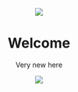 <div id="header" align="center">
  <img src="https://i.giphy.com/media/v1.Y2lkPTc5MGI3NjExN3czcTdpcnRwb3R4c3Nwb2g1bnB5ZnMzYmp0Zmo0cmJtYWg4bzZtcCZlcD12MV9pbnRlcm5hbF9naWZfYnlfaWQmY3Q9Zw/ASd0Ukj0y3qMM/giphy.gif"/>
</div>

<div align="center">
  <h1>Welcome</h1>
  <p>Very new here</p>
</div>

<div id="stats" align="center">
<img src="https://github-readme-stats.vercel.app/api?username=badpharma&theme=tokyonight">

</div>